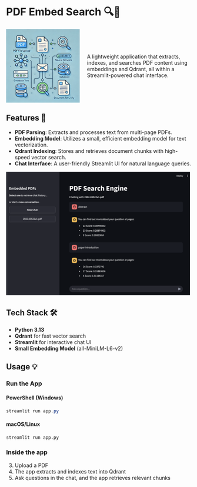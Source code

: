 # PDF Embed Search 🔍📄

<div style="display: flex; align-items: center;">
  <img src="assets/workflow.webp" alt="Workflow Diagram" width="200" style="margin-right: 20px;">
  <p>A lightweight application that extracts, indexes, and searches PDF content using embeddings and Qdrant, all within a Streamlit-powered chat interface.</p>
</div>

## Features 🚀
- **PDF Parsing**: Extracts and processes text from multi-page PDFs.
- **Embedding Model**: Utilizes a small, efficient embedding model for text vectorization.
- **Qdrant Indexing**: Stores and retrieves document chunks with high-speed vector search.
- **Chat Interface**: A user-friendly Streamlit UI for natural language queries.

<img src="assets/interface.png" alt="Interface Screenshot" width="500" style="margin-right: 20px;">

## Tech Stack 🛠
- **Python 3.13**
- **Qdrant** for fast vector search
- **Streamlit** for interactive chat UI
- **Small Embedding Model** (all-MiniLM-L6-v2)

## Usage 💡
### Run the App
#### PowerShell (Windows)
```powershell
streamlit run app.py
```

#### macOS/Linux
```sh
streamlit run app.py
```
### Inside the app
3. Upload a PDF
4. The app extracts and indexes text into Qdrant
5. Ask questions in the chat, and the app retrieves relevant chunks